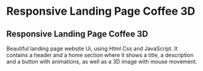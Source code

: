 # Responsive Landing Page Coffee 3D
## Responsive Landing Page Coffee 3D
Beautiful landing page website Ui, using Html Css and JavaScript. It contains a header and a home section where it shows a title, a description and a button with animations, as well as a 3D image with mouse movement.


